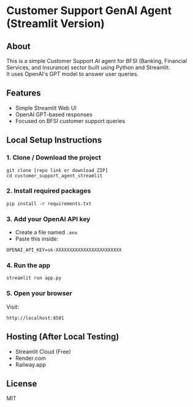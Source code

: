 # Customer Support GenAI Agent (Streamlit Version)

## About
This is a simple Customer Support AI agent for BFSI (Banking, Financial Services, and Insurance) sector built using Python and Streamlit.  
It uses OpenAI's GPT model to answer user queries.

## Features
- Simple Streamlit Web UI
- OpenAI GPT-based responses
- Focused on BFSI customer support queries

## Local Setup Instructions

### 1. Clone / Download the project
```
git clone [repo link or download ZIP]
cd customer_support_agent_streamlit
```

### 2. Install required packages
```
pip install -r requirements.txt
```

### 3. Add your OpenAI API key
- Create a file named `.env`
- Paste this inside:
```
OPENAI_API_KEY=sk-XXXXXXXXXXXXXXXXXXXXXXXX
```

### 4. Run the app
```
streamlit run app.py
```

### 5. Open your browser
Visit:  
```
http://localhost:8501
```

## Hosting (After Local Testing)
- Streamlit Cloud (Free)
- Render.com
- Railway.app

## License
MIT